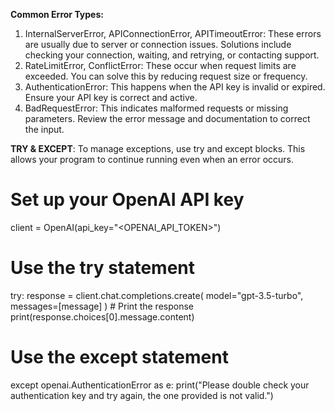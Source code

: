 **Common Error Types:**
1. InternalServerError, APIConnectionError, APITimeoutError: These errors are usually due to server or connection issues. Solutions include checking your connection, waiting, and retrying, or contacting support.
2. RateLimitError, ConflictError: These occur when request limits are exceeded. You can solve this by reducing request size or frequency.
3. AuthenticationError: This happens when the API key is invalid or expired. Ensure your API key is correct and active.
4. BadRequestError: This indicates malformed requests or missing parameters. Review the error message and documentation to correct the input.

**TRY & EXCEPT**:
To manage exceptions, use try and except blocks. This allows your program to continue running even when an error occurs.

# Set up your OpenAI API key
client = OpenAI(api_key="<OPENAI_API_TOKEN>")

# Use the try statement
try: 
    response = client.chat.completions.create(
        model="gpt-3.5-turbo",
        messages=[message]
    )
    # Print the response
    print(response.choices[0].message.content)
# Use the except statement
except openai.AuthenticationError as e:
    print("Please double check your authentication key and try again, the one provided is not valid.")
